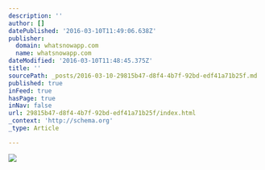 ```yaml
---
description: ''
author: []
datePublished: '2016-03-10T11:49:06.638Z'
publisher:
  domain: whatsnowapp.com
  name: whatsnowapp.com
dateModified: '2016-03-10T11:48:45.375Z'
title: ''
sourcePath: _posts/2016-03-10-29815b47-d8f4-4b7f-92bd-edf41a71b25f.md
published: true
inFeed: true
hasPage: true
inNav: false
url: 29815b47-d8f4-4b7f-92bd-edf41a71b25f/index.html
_context: 'http://schema.org'
_type: Article

---
```

![](http://whatsnowapp.com/wp-content/uploads/2014/09/wnlogo-252x220.png)